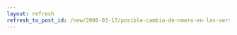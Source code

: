 ```yaml
---
layout: refresh
refresh_to_post_id: /new/2006-03-17/posible-cambio-de-nmero-en-las-versiones-de-ubuntu.html
---
```

